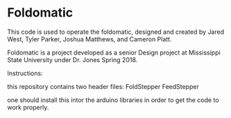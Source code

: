 # Foldomatic
This code is used to operate the foldomatic, designed and created by Jared West, Tyler Parker, Joshua Matthews, and Cameron Platt. 

Foldomatic is a project developed as a senior Design project at Mississippi State University under Dr. Jones Spring 2018. 

Instructions: 

this repository contains two header files: 
  FoldStepper
  FeedStepper
  
one should install this intor the arduino libraries in order to get the code to work properly. 
